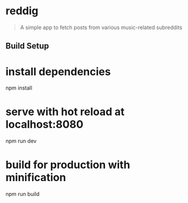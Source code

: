 # reddig

> A simple app to fetch posts from various music-related subreddits

## Build Setup

# install dependencies
npm install

# serve with hot reload at localhost:8080
npm run dev

# build for production with minification
npm run build
